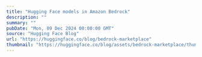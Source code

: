 ```yaml
---
title: "Hugging Face models in Amazon Bedrock"
description: ""
summary: ""
pubDate: "Mon, 09 Dec 2024 00:00:00 GMT"
source: "Hugging Face Blog"
url: "https://huggingface.co/blog/bedrock-marketplace"
thumbnail: "https://huggingface.co/blog/assets/bedrock-marketplace/thumbnail.png"
---
```


